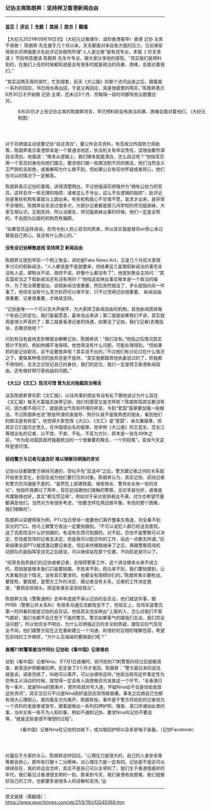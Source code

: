 ### 记协主席陈朗昇：坚持捍卫香港新闻自由

---

#### [首页](../../../..?n13245068) &nbsp;|&nbsp; [评论](../../../../../epoch-comment?n13245068) &nbsp;|&nbsp; [专题](../../../../../epoch-special?n13245068) &nbsp;|&nbsp; [禁闻](../../../../../epoch-news?n13245068) &nbsp;|&nbsp; [禁书](../../../../../books?n13245068) &nbsp;|&nbsp; [翻墙](https://github.com/gfw-breaker/nogfw/blob/master/README.md?n13245068)


<div class="post_content" id="artbody" itemprop="articleBody">
 <!-- article content begin -->
 <p>
  【大纪元2021年09月19日讯】（大纪元记者理尔、梁珍香港报导）香港
  <ok href="https://www.epochtimes.com/gb/tag/%E8%AE%B0%E5%8D%8F.html">
   记协
  </ok>
  主席不易做！
  <ok href="https://www.epochtimes.com/gb/tag/%E9%99%88%E6%9C%97%E6%98%87.html">
   陈朗昇
  </ok>
  先生接手几个月以来，天天都面对来自各方面的压力，日前保安局局长邓炳强更点名批评记协鼓吹所谓“人人是记者”是有违专业。本报《
  <ok href="https://www.epochtimes.com/gb/tag/%E7%8F%8D%E8%A8%80%E7%9C%9F%E8%AF%AD.html">
   珍言真语
  </ok>
  》节目特意邀请
  <ok href="https://www.epochtimes.com/gb/tag/%E9%99%88%E6%9C%97%E6%98%87.html">
   陈朗昇
  </ok>
  先生作专访，跟大家分享他的感受。“其实我们是预料到的，在我们上任的时候都知道是会有很多的就是政治的风暴、困难，会面对着我们。”
 </p>
 <p>
  “其实这两天真的很忙，忙到很累，前天《大公报》的那个访问出来之后，跟着就一系列的回应，18日局长再出招，于是又再回应，真是很疲累的两天。”陈朗昇表示6月30日才开始做
  <ok href="https://www.epochtimes.com/gb/tag/%E8%AE%B0%E5%8D%8F.html">
   记协
  </ok>
  主席，还未过3个月，但每隔一段时间都有些议题要应对。
 </p>
 <figure aria-describedby="caption-attachment-13245094" class="wp-caption aligncenter" id="attachment_13245094" style="width: 600px">
  <ok href="https://i.epochtimes.com/assets/uploads/2021/09/id13245094-eee8e1a43af1a1b7b102e42c82ab5ab8.jpeg" target="_blank">
   <img alt="" class="size-large wp-image-13245094" src="https://i.epochtimes.com/assets/uploads/2021/09/id13245094-eee8e1a43af1a1b7b102e42c82ab5ab8-600x400.jpeg"/>
  </ok>
  <br/><figcaption class="wp-caption-text" id="caption-attachment-13245094">
   6月30日才上任记协主席的陈朗昇坦言，早已预料到会有政治风暴、困难会面对着他们。（大纪元制图）
  </figcaption><br/>
 </figure><br/>
 <p>
  对于邓炳强主动说要记协“自证清白”，要公布会员资料，有否收过外国势力资助等，陈朗昇表示香港原本是一个普通法地区，执法机关有举证责任，没理由要所谓自证清白。他强调：“根本从逻辑上，我们根本就是清白，怎么自证呢？”他指官员用一个官员的身份向他们施压，要求他们做一些跟法制不同的做法，他们当然会义正严辞的去拒绝，或者解释为什么做不到。但如果公众有任何怀疑或者担心，他们在可以的情况下一定解答。
 </p>
 <p>
  陈朗昇表示记协的事情，讲得清楚明白。不过他强调邓炳强作为“拥有公权力的官员，这样去作一些无理的指控，或者这么不专业，这么不合逻辑的指控”，批评记协是某些机构有事就马上跳出来，有些机构就心不甘情不愿，哀求才出来，是非常不合理的。陈朗昇自言说过很多次，大部分记者都是那几间学校的师兄姐弟妹，大家互相认识，互相支持，所以当朋友、师兄姐弟妹出事的时候，他们一定是会帮的，不会因为后面的机构而有偏颇。
 </p>
 <p>
  “如果官员这样讲话，反而令到人担心官员的质素，所以其实我是替邓sir担心多过替我自己担心，我没有什么担心的。”
 </p>
 <h4>
  没有设记协解散底线 坚持捍卫
  <ok href="https://www.epochtimes.com/gb/tag/%E6%96%B0%E9%97%BB%E8%87%AA%E7%94%B1.html">
   新闻自由
  </ok>
 </h4>
 <p>
  陈朗昇又提到早前一个网上聚会，讲的是Fake News Act，正是几个月前大家很多讨论的假新闻法，“人人都说是不是就要来，但结果这几星期假新闻法的事完全没有人说，建制派不说，政府不说，好像什么都没有了”。他提到聚会主持问：“其实国安法之下假新闻法还有没有用的？”他指这反映出事实根本是一个政治的操作，为了政治需要提出，说假新闻法很重要，然后突然就没了，矛头就指向另一件事了。他坦言没有什么灵方妙药可以保平安，只不过觉得记协很重要、
  <ok href="https://www.epochtimes.com/gb/tag/%E6%96%B0%E9%97%BB%E8%87%AA%E7%94%B1.html">
   新闻自由
  </ok>
  很重要、记者很重要，才继续坚持。
 </p>
 <p>
  “记协是唯一一个可以去大声疾呼，为大家捍卫新闻自由的机构，其他新闻团体每个有自己的定位，我们是最愿意，最肯站出来讲；第二就是如果我们不讲，其实就真是很少声音的了；第三就是香港记者的待遇，如果没了记协，我们(记者)去哪投诉，去哪求助呢？”
 </p>
 <p>
  问到有没有底线去到哪就会解散记协，陈朗昇说：“我们没有。”他指之后情况其实预计不到的，例如拘捕不准保释，他觉得没有什么问题，可能处理得到。“但如果抓的是记协职员，会不会要放弃呢？其实说不出的。”不过他们有讨论过在什么情况之下，要做某种情况的放弃还是不放弃。“其实我都跟其他执委说过的了，抓我都不用怕的，总言之记协记自己的身份，我们的定位，我们一定是捍卫香港新闻自由，还有做好帮行家权益的问题。”
 </p>
 <h4>
  《大公》《文汇》现况可惜 曾为反对独裁政治喉舌
 </h4>
 <p>
  谈及陈朗昇曾任职《文汇报》，以往共事的朋友有没有私下跟他说过为什么现在《文汇报》每天大篇幅去抹黑记协，他们的感受又是怎样呢？陈朗昇指其实都没有问，因为都不用问了，就是政治气氛和环境的转变，令到“爱国”报章要加强一些做法。不过陈朗昇也说“那些所谓侦查报导、狗仔队就不是我熟悉的朋友，看到他们的做法是有转变”。他觉得大家觉得《大公》、《文汇》是“爱国”、亲左翼报章，但其实它们是历史悠久，在中国很出名的报章。他举例《大公报》的王芸生、范长江等很出名的记者，以不党、不卖、不私、不盲为方针，原本是一张在49年之前，“作为反对国民政府独裁统治的一个很重要的喉舌，一个的砚笔”，变成今天这样是很可惜。
 </p>
 <h4>
  前线警方与记者沟通良好 难以理解邓炳强的言论
 </h4>
 <p>
  记协以往都跟警方保持沟通的，但似乎在“反送中”之后，警方跟记者之间的关系就开始发生变化，到现在成为他们要打压的对象。陈朗昇认为，其实记协、前线记者和警方的沟通是不差的，“虽然在上层建筑面，保安局长、警务处长有一些的言论”。他指毕竟都过了两年，现在前线跟他们接触的警察，无论军装也好，或者是传媒联络也好，其实“都见惯见熟”，例如对于采访安排表达不满，对方亦希望尽量都满足他们。当然对方有很多考虑，“他要怎样在两边做平衡，有他的那个困难，我们理解的”。
 </p>
 <p>
  陈朗昇以梁健辉案为例，PTU当日曾经一度要他们离开整条东角道，完全看不到崇光的门口。他马上跟警方表达一定要拍摄到。“不可以说犯人都已经送去医院，送了去医院没什么好拍摄的，有没有东西可拍摄的，对不起，恐怕不是警察可以决定，恐怕是现场的记者去决定，但是我可以配合你的工作，站远一点都无所谓。”后来结果全部PTU就很激动要记者走，但后来传媒联络来了之后，再跟警察现场机动部队的副指挥官谈完之后就说，可以继续站在那个位置，不向前走就可以了。
 </p>
 <p>
  “经常去指责我们的记协或者记者，去阻碍警察工作，这个讲法根本从来不成立的，原因就是根本我们只是要拍摄，市民来不到，观众来不到，我们要拍摄到，让大家看到这个情况，没有其它要求的，也都没有阻碍你们的。”陈朗昇表示要枪战，要拔枪，要拔棍，是警方工作的决定，跟记者没有关系，记者的工作决定就是，“要把这些镜头，把这些事实呈现给观众”。
 </p>
 <p>
  陈朗昇又指《警察通例》去年年底就不承认记协的会员证，他们就这件事，跟PPRB（警察公共关系科）有很多沟通交流都改变不了，但现实上，现场军装警员第一时间看的就是记协的会员证。他指其实也反映出“上面的人，怎么对我们不客气都好，我们也都不会迁怒于下面的警员，警员如果客气的跟我们去谈，我们完全没问题”。所以他完全不明白，为什么邓炳强近日的言论和质疑，跟现实的气氛完全不同。他们跟警方现在正在重新建立一个沟通，和很好的互相的理解包容，希望在前线的工作做好。“为什么无端端的要搞我们呢？”
 </p>
 <h4>
  直播7.1刺警案被当作同伙 记协助《看中国》记者维权
 </h4>
 <p>
  谈到《看中国》记者Nina，于7月1日直播时，刚巧拍到7.1刺警案的经过后就被调查，甚至连护照都被扣押，足足查了2个月才发回。陈朗昇：“警方最后来的说法就是说，调查完结了，叫她可以离开，可以出境啦这样。”他指当局将这件事定性为恐怖主义活动的时候，就觉得一定会有人指使做资讯发放这一个环节，“全香港只有一条片，就是Nina的那条片，那所有就对号入座，怀疑Nina会不会是协助发放这些资讯”，其实当日只不过是Nina刚好返回去现场做直播，事发之后她自己也都有很大心理担心，就向着反方向离开。陈朗昇指，事件基于警方将拍到的记者视为一个资料的发放者或宣传，跟着就做出一系列扣押护照、搜查、录口供诸如此类的事，当中又有一些不为人知的事，例如不通知记协，要求Nina叫记协不要去等，“就是这些是很不理想的过程”。
 </p>
 <figure aria-describedby="caption-attachment-13245092" class="wp-caption aligncenter" id="attachment_13245092" style="width: 600px">
  <ok href="https://i.epochtimes.com/assets/uploads/2021/09/id13245092-241177330_10159344814660309_7155512111665859505_n@1200x1200.jpeg" target="_blank">
   <img alt="" class="size-large wp-image-13245092" src="https://i.epochtimes.com/assets/uploads/2021/09/id13245092-241177330_10159344814660309_7155512111665859505_n@1200x1200-600x450.jpeg"/>
  </ok>
  <br/><figcaption class="wp-caption-text" id="caption-attachment-13245092">
   《看中国》记者Nina在记协的协助下，成功取回护照以及多部电子装备。（记协Facebook）
  </figcaption><br/>
 </figure><br/>
 <p>
  对最后于大家的关心，陈朗昇这样回应。“心理压力是很大的，自己的人身安全等等都会担心，那所有打醒十二分精神，对心理压力是一定有的。记协是不是还可以继续存在，我的命运会怎样，其实不是自己可以主宰的了。我们生于香港很美好的年代，我们看见过香港很文明的一刻，那来到今天，我们香港有些困难，我们就做好自己的工作，也都要多谢很多人的谅解和支持。”@
 </p>
 <!-- article content end -->
 <div id="below_article_ad">
 </div>
</div>


---

原文链接（需翻墙）：https://www.epochtimes.com/gb/21/9/19/n13245068.htm